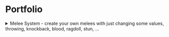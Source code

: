 # Portfolio
<details>
  <summary>Melee System - create your own melees with just changing some values, throwing, knockback, blood, ragdoll, stun, ...</summary>
  <br>
  ![Melee System](/files/robloxapp-20210716-2005291.gif)
</details>
